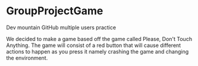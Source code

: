 # GroupProjectGame
Dev mountain GitHub multiple users practice

We decided to make a game based off the game called Please, Don't Touch Anything. 
The game will consist of a red button that will cause different actions to happen as you press it namely crashing the game and changing the environment.

